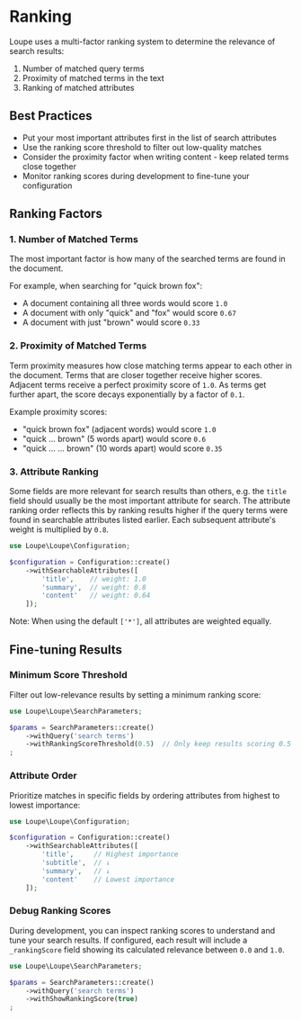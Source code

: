 # Ranking

Loupe uses a multi-factor ranking system to determine the relevance of search results:

1. Number of matched query terms
2. Proximity of matched terms in the text
3. Ranking of matched attributes

## Best Practices

- Put your most important attributes first in the list of search attributes
- Use the ranking score threshold to filter out low-quality matches
- Consider the proximity factor when writing content - keep related terms close together
- Monitor ranking scores during development to fine-tune your configuration


## Ranking Factors

### 1. Number of Matched Terms

The most important factor is how many of the searched terms are found in the document.

For example, when searching for "quick brown fox":

- A document containing all three words would score `1.0`
- A document with only "quick" and "fox" would score `0.67`
- A document with just "brown" would score `0.33`

### 2. Proximity of Matched Terms

Term proximity measures how close matching terms appear to each other in the document. Terms that are
closer together receive higher scores. Adjacent terms receive a perfect proximity score of `1.0`. As
terms get further apart, the score decays exponentially by a factor of `0.1`.

Example proximity scores:

- "quick brown fox" (adjacent words) would score `1.0`
- "quick ... brown" (5 words apart) would score `0.6`
- "quick ... ... brown" (10 words apart) would score `0.35`

### 3. Attribute Ranking

Some fields are more relevant for search results than others, e.g. the `title` field should usually
be the most important attribute for search. The attribute ranking order reflects this by ranking results
higher if the query terms were found in searchable attributes listed earlier. Each subsequent
attribute's weight is multiplied by `0.8`.

```php
use Loupe\Loupe\Configuration;

$configuration = Configuration::create()
    ->withSearchableAttributes([
        'title',    // weight: 1.0
        'summary',  // weight: 0.8
        'content'   // weight: 0.64
    ]);
```

Note: When using the default `['*']`, all attributes are weighted equally.

## Fine-tuning Results

### Minimum Score Threshold

Filter out low-relevance results by setting a minimum ranking score:

```php
use Loupe\Loupe\SearchParameters;

$params = SearchParameters::create()
    ->withQuery('search terms')
    ->withRankingScoreThreshold(0.5)  // Only keep results scoring 0.5 or higher
;
```

### Attribute Order

Prioritize matches in specific fields by ordering attributes from highest to lowest importance:

```php
use Loupe\Loupe\Configuration;

$configuration = Configuration::create()
    ->withSearchableAttributes([
        'title',     // Highest importance
        'subtitle',  // ↓
        'summary',   // ↓
        'content'    // Lowest importance
    ]);
```

### Debug Ranking Scores

During development, you can inspect ranking scores to understand and tune your search results. If
configured, each result will include a `_rankingScore` field showing its calculated relevance
between `0.0` and `1.0`.

```php
use Loupe\Loupe\SearchParameters;

$params = SearchParameters::create()
    ->withQuery('search terms')
    ->withShowRankingScore(true)
;
```
